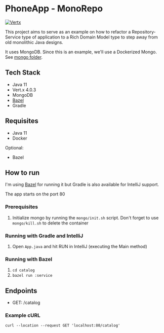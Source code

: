 # PhoneApp - MonoRepo

[![Vertx](https://img.shields.io/badge/vert.x-4.0.3-purple.svg)](link="https://vertx.io")

This project aims to serve as an example on how to refactor a Repository-Service type of application
to a Rich Domain Model type to step away from old monolithic Java designs.

It uses MongoDB. Since this is an example, we'll use a Dockerized Mongo. See [mongo folder](/mongo).

## Tech Stack
* Java 11
* Vert.x 4.0.3
* MongoDB
* [Bazel](https://bazel.build)
* Gradle

## Requisites

* Java 11
* Docker

Optional:
* Bazel

## How to run

I'm using [Bazel](https://bazel.build) for running it but Gradle is also available for IntelliJ support.

The app starts on the port 80

### Prerequisites
1. Initialize mongo by running the `mongo/init.sh` script. Don't forget to use `mongo/kill.sh` to delete the container

### Running with Gradle and IntelliJ
1. Open `App.java` and hit RUN in IntelliJ (executing the Main method)

### Running with Bazel
1. `cd catalog`
1. `bazel run :service`



## Endpoints
* GET: /catalog

### Example cURL
```
curl --location --request GET 'localhost:80/catalog'
```

